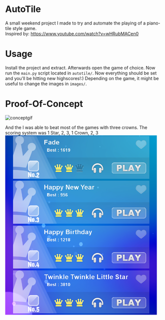 # AutoTile

A small weekend project I made to try and automate the playing of a piano-tile style game.<br>
Inspired by: https://www.youtube.com/watch?v=wHRubMACen0

# Usage
Install the project and extract. Afterwards open the game of choice. Now run the `main.py` script located in `autotile/`.
Now everything should be set and you'll be hitting new highscores!:) Depending on the game, it might be useful to change
the images in `images/`.

# Proof-Of-Concept
![conceptgif](https://github.com/cavetownie/AutoTile/blob/main/concept.gif)


And the I was able to beat most of the games with three crowns. The scoring system was
1 Star, 2, 3, 1 Crown, 2, 3
![scores](https://github.com/cavetownie/AutoTile/blob/main/scores.PNG)
